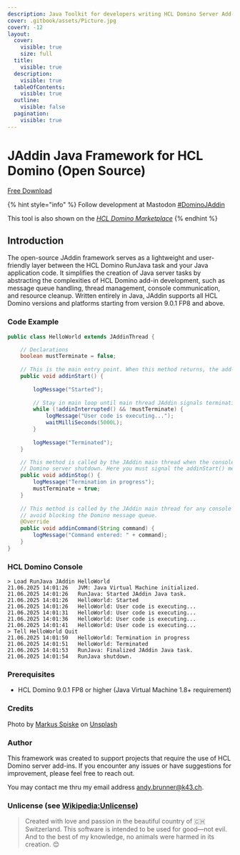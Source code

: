 ```yaml
---
description: Java Toolkit for developers writing HCL Domino Server Add-ins
cover: .gitbook/assets/Picture.jpg
coverY: -12
layout:
  cover:
    visible: true
    size: full
  title:
    visible: true
  description:
    visible: true
  tableOfContents:
    visible: true
  outline:
    visible: false
  pagination:
    visible: true
---
```


# JAddin Java Framework for HCL Domino (Open Source)

<a href="download/download.md" class="button primary">Free Download</a>

{% hint style="info" %}
Follow development at Mastodon [#DominoJAddin](https://swiss.social/tags/dominojaddin)

This tool is also shown on the [_HCL Domino Marketplace_](https://hclsofy.com/domino)
{% endhint %}

## Introduction

The open-source JAddin framework serves as a lightweight and user-friendly layer between the HCL Domino RunJava task and your Java application code. It simplifies the creation of Java server tasks by abstracting the complexities of HCL Domino add-in development, such as message queue handling, thread management, console communication, and resource cleanup. Written entirely in Java, JAddin supports all HCL Domino versions and platforms starting from version 9.0.1 FP8 and above.

### **Code Example**

```java
public class HelloWorld extends JAddinThread {

	// Declarations
	boolean mustTerminate = false;
	
	// This is the main entry point. When this method returns, the add-in terminates.
	public void addinStart() {
		
		logMessage("Started");
		
		// Stay in main loop until main thread JAddin signals termination by calling addinStop() or issued Thread.interrupt()
		while (!addinInterrupted() && !mustTerminate) {
			logMessage("User code is executing...");
			waitMilliSeconds(5000L);
		}
		
		logMessage("Terminated");
	}

	// This method is called by the JAddin main thread when the console command 'Quit' or 'Exit' is entered or during
	// Domino server shutdown. Here you must signal the addinStart() method to terminate itself and to perform any cleanup.
	public void addinStop() {
		logMessage("Termination in progress");
		mustTerminate = true;
	}
	
	// This method is called by the JAddin main thread for any console command entered. It should return quickly to
	// avoid blocking the Domino message queue.
	@Override
	public void addinCommand(String command) {
		logMessage("Command entered: " + command);
	}
}
```

### **HCL Domino Console**

```
> Load RunJava JAddin HelloWorld
21.06.2025 14:01:26   JVM: Java Virtual Machine initialized.
21.06.2025 14:01:26   RunJava: Started JAddin Java task.
21.06.2025 14:01:26   HelloWorld: Started
21.06.2025 14:01:26   HelloWorld: User code is executing...
21.06.2025 14:01:31   HelloWorld: User code is executing...
21.06.2025 14:01:36   HelloWorld: User code is executing...
21.06.2025 14:01:41   HelloWorld: User code is executing...
> Tell HelloWorld Quit
21.06.2025 14:01:50   HelloWorld: Termination in progress
21.06.2025 14:01:51   HelloWorld: Terminated
21.06.2025 14:01:53   RunJava: Finalized JAddin Java task.
21.06.2025 14:01:54   RunJava shutdown.
```

### **Prerequisites**

* HCL Domino 9.0.1 FP8 or higher (Java Virtual Machine 1.8+ requirement)

### Credits

Photo by [Markus Spiske](https://unsplash.com/ja/@markusspiske?utm_source=unsplash\&utm_medium=referral\&utm_content=creditCopyText) on [Unsplash](https://unsplash.com/de/s/fotos/java-programming?utm_source=unsplash\&utm_medium=referral\&utm_content=creditCopyText)

### **Author**

This framework was created to support projects that require the use of HCL Domino server add-ins. If you encounter any issues or have suggestions for improvement, please feel free to reach out.

You may contact me thru my email address [andy.brunner@k43.ch](mailto:andy.brunner@k43.ch).

### **Unlicense (see** [**Wikipedia:Unlicense**](https://en.wikipedia.org/wiki/Unlicense)**)**

> Created with love and passion in the beautiful country of 🇨🇭 Switzerland. This software is intended to be used for good—not evil. And to the best of my knowledge, no animals were harmed in its creation. 😊
